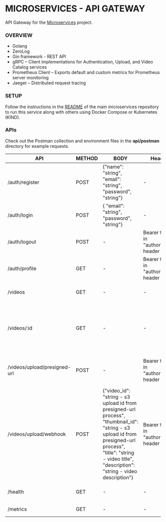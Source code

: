 # MICROSERVICES - API GATEWAY

API Gateway for the [Microservices](https://github.com/SagarMaheshwary/microservices) project.

### OVERVIEW

- Golang
- ZeroLog
- Gin framework - REST API
- gRPC – Client implementations for Authentication, Upload, and Video Catalog services
- Prometheus Client – Exports default and custom metrics for Prometheus server monitoring
- Jaeger – Distributed request tracing

### SETUP

Follow the instructions in the [README](https://github.com/SagarMaheshwary/microservices?tab=readme-ov-file#setup) of the main microservices repository to run this service along with others using Docker Compose or Kubernetes (KIND).

### APIs

Check out the Postman collection and environment files in the **api/postman** directory for example requests.

| API                          | METHOD | BODY                                                                                                                                                                                                               | Headers                                | Description                                                                                                                                          |
| ---------------------------- | ------ | ------------------------------------------------------------------------------------------------------------------------------------------------------------------------------------------------------------------ | -------------------------------------- | ---------------------------------------------------------------------------------------------------------------------------------------------------- |
| /auth/register               | POST   | {"name": "string", "email": "string", "password", "string"}                                                                                                                                                        | -                                      | User registration - [authentication service](https://github.com/SagarMaheshwary/microservices-authentication-service)                                |
| /auth/login                  | POST   | { "email": "string", "password", "string"}                                                                                                                                                                         | -                                      | User login - authentication service                                                                                                                  |
| /auth/logout                 | POST   | -                                                                                                                                                                                                                  | Bearer token in "authorization" header | User logout - authentication service                                                                                                                 |
| /auth/profile                | GET    | -                                                                                                                                                                                                                  | Bearer token in "authorization" header | Get currently logged in user - authentication service                                                                                                |
| /videos                      | GET    | -                                                                                                                                                                                                                  | -                                      | List videos - [video catalog service](https://github.com/SagarMaheshwary/microservices-video-catalog-service)                                        |
| /videos/:id                  | GET    | -                                                                                                                                                                                                                  | -                                      | Get specified video details as well as DASH manifest url from cloudfront for streaming that video - video catalog service                            |
| /videos/upload/presigned-url | POST   | -                                                                                                                                                                                                                  | Bearer token in "authorization" header | Get S3 presigned url for uploading a video from frontend/postman - [upload service](https://github.com/SagarMaheshwary/microservices-upload-service) |
| /videos/upload/webhook       | POST   | {"video_id": "string - s3 upload id from presigned-url process", "thumbnail_id": "string - s3 upload id from presigned-url process", "title": "string - video title", "description": "string - video description"} | Bearer token in "authorization" header | Create a video - upload service                                                                                                                      |
| /health                      | GET    | -                                                                                                                                                                                                                  | -                                      | Service healthcheck endpoint                                                                                                                         |
| /metrics                     | GET    | -                                                                                                                                                                                                                  | -                                      | Prometheus metrics endpoint                                                                                                                          |
